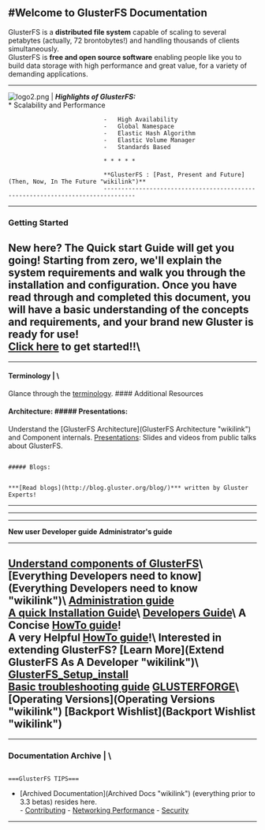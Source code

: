 #Welcome to GlusterFS Documentation
----------------------------------

GlusterFS is a **distributed file system** capable of scaling to several
petabytes (actually, 72 brontobytes!) and handling thousands of clients
simultaneously.\
GlusterFS is **free and open source software** enabling people like you
to build data storage with high performance and great value, for a
variety of demanding applications.

  ---------------------------- ---------------------------------------------------------------------------------
  ![](logo2.png "logo2.png")   | ***Highlights of GlusterFS:***\
                               \* Scalability and Performance
                               
                               -   High Availability
                               -   Global Namespace
                               -   Elastic Hash Algorithm
                               -   Elastic Volume Manager
                               -   Standards Based
                               
                               * * * * *
                               
                               **GlusterFS : [Past, Present and Future](Then, Now, In The Future "wikilink")**
                               -------------------------------------------------------------------------------
  ---------------------------- ---------------------------------------------------------------------------------

### Getting Started

New here? The Quick start Guide will get you going! Starting from zero,
we'll explain the system requirements and walk you through the
installation and configuration. Once you have read through and completed
this document, you will have a basic understanding of the concepts and
requirements, and your brand new Gluster is ready for use!\
[Click here](QuickStart "wikilink") to get started!!\
----

  ----------------------------------------------------------------------------------------------------- --- -----------------------------------------------------------------------------------------------------------------------------------------------
  #### Terminology                                                                                      |   \
                                                                                                            
  Glance through the [terminology](GlusterFS_Terminology "wikilink").                                       #### Additional Resources
                                                                                                            
  #### Architecture:                                                                                        ##### Presentations:
                                                                                                            
  Understand the [GlusterFS Architecture](GlusterFS Architecture "wikilink") and Component internals.       [Presentations](http://www.gluster.org/community/documentation/index.php/Presentations): Slides and videos from public talks about GlusterFS.
                                                                                                            
                                                                                                            ##### Blogs:
                                                                                                            
                                                                                                            ***[Read blogs](http://blog.gluster.org/blog/)*** written by Gluster Experts!
  ----------------------------------------------------------------------------------------------------- --- -----------------------------------------------------------------------------------------------------------------------------------------------

* * * * *

  -----------------------------------------------------------------------------------------------------------------------------------------------------------------------------------------------------------------------------------------------
  **New user**                                                               **Developer guide**                                                                             **Administrator's guide**
  -------------------------------------------------------------------------- ----------------------------------------------------------------------------------------------- --------------------------------------------------------------------
  [ Understand components of GlusterFS](Gluster_new_user_docs "wikilink")\   [Everything Developers need to know](Everything Developers need to know "wikilink")\            [Administration guide](GlusterFS_Administration_Guide "wikilink")\
   [A quick Installation Guide](GlusterFS_Documentation "wikilink")\          [Developers Guide](Developers_GlusterFS "wikilink")\                                            A Concise [HowTo guide](Concise_HowTo "wikilink")!\
   A very Helpful [HowTo guide](Concise_HowTo "wikilink")!\                   Interested in extending GlusterFS? [Learn More](Extend GlusterFS As A Developer "wikilink")\    [GlusterFS\_Setup\_install](GlusterFS_Setup_install "wikilink")\
   [Basic troubleshooting guide](Basic_troubleshooting_guide "wikilink")      [GLUSTERFORGE](https://forge.gluster.org/)\                                                     [Operating Versions](Operating Versions "wikilink")
                                                                              [Backport Wishlist](Backport Wishlist "wikilink")                                              
  -----------------------------------------------------------------------------------------------------------------------------------------------------------------------------------------------------------------------------------------------

  ------------------------------------------------------------------------------------------------------ --- ----------------------------------------------------------------------------
  ### Documentation Archive                                                                              |   \
                                                                                                             ===GlusterFS TIPS===
  -   [Archived Documentation](Archived Docs "wikilink") (everything prior to 3.3 betas) resides here.       
                                                                                                             -   [Contributing](GlusterFS_Contributing "wikilink")
                                                                                                             -   [ Networking Performance](GlusterFS_Networking_Performance "wikilink")
                                                                                                             -   [Security](GlusterFS_Security "wikilink")
                                                                                                             
  ------------------------------------------------------------------------------------------------------ --- ----------------------------------------------------------------------------
